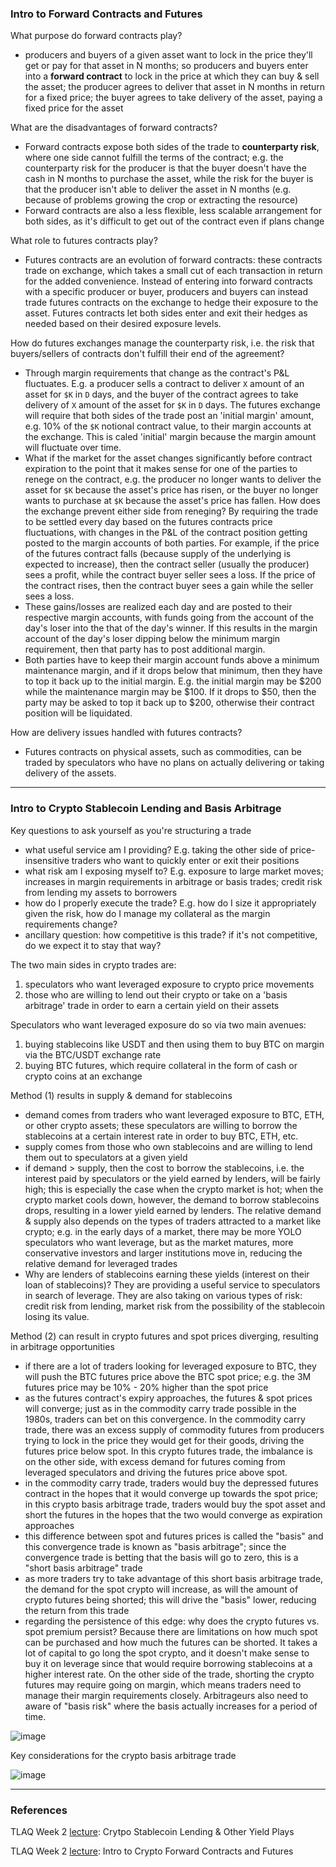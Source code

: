 ### Intro to Forward Contracts and Futures

What purpose do forward contracts play?
- producers and buyers of a given asset want to lock in the price they'll get or pay for that asset in N months; so producers and buyers enter into a **forward contract** to lock in the price at which they can buy & sell the asset; the producer agrees to deliver that asset in N months in return for a fixed price; the buyer agrees to take delivery of the asset, paying a fixed price for the asset

What are the disadvantages of forward contracts?
- Forward contracts expose both sides of the trade to **counterparty risk**, where one side cannot fulfill the terms of the contract; e.g. the counterparty risk for the producer is that the buyer doesn't have the cash in N months to purchase the asset, while the risk for the buyer is that the producer isn't able to deliver the asset in N months (e.g. because of problems growing the crop or extracting the resource)
- Forward contracts are also a less flexible, less scalable arrangement for both sides, as it's difficult to get out of the contract even if plans change

What role to futures contracts play?
- Futures contracts are an evolution of forward contracts: these contracts trade on exchange, which takes a small cut of each transaction in return for the added convenience. Instead of entering into forward contracts with a specific producer or buyer, producers and buyers can instead trade futures contracts on the exchange to hedge their exposure to the asset. Futures contracts let both sides enter and exit their hedges as needed based on their desired exposure levels.

How do futures exchanges manage the counterparty risk, i.e. the risk that buyers/sellers of contracts don't fulfill their end of the agreement?
- Through margin requirements that change as the contract's P&L fluctuates. E.g. a producer sells a contract to deliver `X` amount of an asset for `$K` in `D` days, and the buyer of the contract agrees to take delivery of `X` amount of the asset for `$K` in `D` days. The futures exchange will require that both sides of the trade post an 'initial margin' amount, e.g. 10% of the `$K` notional contract value, to their margin accounts at the exchange. This is caled 'initial' margin because the margin amount will fluctuate over time.
- What if the market for the asset changes significantly before contract expiration to the point that it makes sense for one of the parties to renege on the contract, e.g. the producer no longer wants to deliver the asset for `$K` because the asset's price has risen, or the buyer no longer wants to purchase at `$K` because the asset's price has fallen. How does the exchange prevent either side from reneging? By requiring the trade to be settled every day based on the futures contracts price fluctuations, with changes in the P&L of the contract position getting posted to the margin accounts of both parties. For example, if the price of the futures contract falls (because supply of the underlying is expected to increase), then the contract seller (usually the producer) sees a profit, while the contract buyer seller sees a loss. If the price of the contract rises, then the contract buyer sees a gain while the seller sees a loss.
- These gains/losses are realized each day and are posted to their respective margin accounts, with funds going from the account of the day's loser into the that of the day's winner. If this results in the margin account of the day's loser dipping below the minimum margin requirement, then that party has to post additional margin.
- Both parties have to keep their margin account funds above a minimum maintenance margin, and if it drops below that minimum, then they have to top it back up to the initial margin. E.g. the initial margin may be $200 while the maintenance margin may be $100. If it drops to $50, then the party may be asked to top it back up to $200, otherwise their contract position will be liquidated.

How are delivery issues handled with futures contracts?
- Futures contracts on physical assets, such as commodities, can be traded by speculators who have no plans on actually delivering or taking delivery of the assets.

---

### Intro to Crypto Stablecoin Lending and Basis Arbitrage

Key questions to ask yourself as you're structuring a trade
- what useful service am I providing? E.g. taking the other side of price-insensitive traders who want to quickly enter or exit their positions
- what risk am I exposing myself to? E.g. exposure to large market moves; increases in margin requirements in arbitrage or basis trades; credit risk from lending my assets to borrowers
- how do I properly execute the trade? E.g. how do I size it appropriately given the risk, how do I manage my collateral as the margin requirements change?
- ancillary question: how competitive is this trade? if it's not competitive, do we expect it to stay that way?

The two main sides in crypto trades are:
1. speculators who want leveraged exposure to crypto price movements
2. those who are willing to lend out their crypto or take on a 'basis arbitrage' trade in order to earn a certain yield on their assets

Speculators who want leveraged exposure do so via two main avenues:
1. buying stablecoins like USDT and then using them to buy BTC on margin via the BTC/USDT exchange rate
2. buying BTC futures, which require collateral in the form of cash or crypto coins at an exchange

Method (1) results in supply & demand for stablecoins
- demand comes from traders who want leveraged exposure to BTC, ETH, or other crypto assets; these speculators are willing to borrow the stablecoins at a certain interest rate in order to buy BTC, ETH, etc.
- supply comes from those who own stablecoins and are willing to lend them out to speculators at a given yield
- if demand > supply, then the cost to borrow the stablecoins, i.e. the interest paid by speculators or the yield earned by lenders, will be fairly high; this is especially the case when the crypto market is hot; when the crypto market cools down, however, the demand to borrow stablecoins drops, resulting in a lower yield earned by lenders. The relative demand & supply also depends on the types of traders attracted to a market like crypto; e.g. in the early days of a market, there may be more YOLO speculators who want leverage, but as the market matures, more conservative investors and larger institutions move in, reducing the relative demand for leveraged trades
- Why are lenders of stablecoins earning these yields (interest on their loan of stablecoins)? They are providing a useful service to speculators in search of leverage. They are also taking on various types of risk: credit risk from lending, market risk from the possibility of the stablecoin losing its value.

Method (2) can result in crypto futures and spot prices diverging, resulting in arbitrage opportunities
- if there are a lot of traders looking for leveraged exposure to BTC, they will push the BTC futures price above the BTC spot price; e.g. the 3M futures price may be 10% - 20% higher than the spot price
- as the futures contract's expiry approaches, the futures & spot prices will converge; just as in the commodity carry trade possible in the 1980s, traders can bet on this convergence. In the commodity carry trade, there was an excess supply of commodity futures from producers trying to lock in the price they would get for their goods, driving the futures price below spot. In this crypto futures trade, the imbalance is on the other side, with excess demand for futures coming from leveraged speculators and driving the futures price above spot.
- in the commodity carry trade, traders would buy the depressed futures contract in the hopes that it would converge up towards the spot price; in this crypto basis arbitrage trade, traders would buy the spot asset and short the futures in the hopes that the two would converge as expiration approaches
- this difference between spot and futures prices is called the "basis" and this convergence trade is known as "basis arbitrage"; since the convergence trade is betting that the basis will go to zero, this is a "short basis arbitrage" trade
- as more traders try to take advantage of this short basis arbitrage trade, the demand for the spot crypto will increase, as will the amount of crypto futures being shorted; this will drive the "basis" lower, reducing the return from this trade
- regarding the persistence of this edge: why does the crypto futures vs. spot premium persist? Because there are limitations on how much spot can be purchased and how much the futures can be shorted. It takes a lot of capital to go long the spot crypto, and it doesn't make sense to buy it on leverage since that would require borrowing stablecoins at a higher interest rate. On the other side of the trade, shorting the crypto futures may require going on margin, which means traders need to manage their margin requirements closely. Arbitrageurs also need to aware of "basis risk" where the basis actually increases for a period of time.

![image](https://user-images.githubusercontent.com/1627180/173246935-4bd49524-6917-4af1-a59b-02a57102101c.png)

Key considerations for the crypto basis arbitrage trade

![image](https://user-images.githubusercontent.com/1627180/173248010-f5b9d2d7-5f11-4222-b150-a974f56ce832.png)

---

### References

TLAQ Week 2 [lecture](https://robotwealth.com/courses/trade-like-a-quant-bootcamp/lessons/2-stonkingly-obvious-high-probability-edges/topic/crypto-stablecoin-lending-and-other-yield-plays/): Crytpo Stablecoin Lending & Other Yield Plays

TLAQ Week 2 [lecture](https://robotwealth.com/courses/trade-like-a-quant-bootcamp/lessons/2-stonkingly-obvious-high-probability-edges/topic/crypto-basis-arbitrage-an-introduction-to-forward-contracts-and-futures/): Intro to Crypto Forward Contracts and Futures
